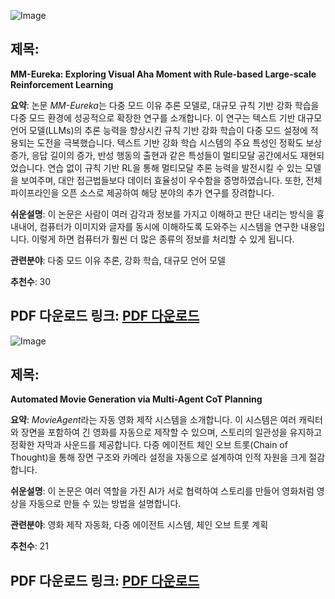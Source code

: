 ![Image](https://cdn-thumbnails.huggingface.co/social-thumbnails/papers/2503.07365.png)
## 제목:
**MM-Eureka: Exploring Visual Aha Moment with Rule-based Large-scale Reinforcement Learning**

**요약**:
논문 *MM-Eureka*는 다중 모드 이유 추론 모델로, 대규모 규칙 기반 강화 학습을 다중 모드 환경에 성공적으로 확장한 연구를 소개합니다. 이 연구는 텍스트 기반 대규모 언어 모델(LLMs)의 추론 능력을 향상시킨 규칙 기반 강화 학습이 다중 모드 설정에 적용되는 도전을 극복했습니다. 텍스트 기반 강화 학습 시스템의 주요 특성인 정확도 보상 증가, 응답 길이의 증가, 반성 행동의 출현과 같은 특성들이 멀티모달 공간에서도 재현되었습니다. 연습 없이 규칙 기반 RL을 통해 멀티모달 추론 능력을 발전시킬 수 있는 모델을 보여주며, 대안 접근법들보다 데이터 효율성이 우수함을 증명하였습니다. 또한, 전체 파이프라인을 오픈 소스로 제공하여 해당 분야의 추가 연구를 장려합니다.

**쉬운설명**:
이 논문은 사람이 여러 감각과 정보를 가지고 이해하고 판단 내리는 방식을 흉내내어, 컴퓨터가 이미지와 글자를 동시에 이해하도록 도와주는 시스템을 연구한 내용입니다. 이렇게 하면 컴퓨터가 훨씬 더 많은 종류의 정보를 처리할 수 있게 됩니다.

**관련분야**:
다중 모드 이유 추론, 강화 학습, 대규모 언어 모델

**추천수**:
30

**PDF 다운로드 링크**: [PDF 다운로드](https://arxiv.org/pdf/2503.07365)
---

![Image](https://cdn-thumbnails.huggingface.co/social-thumbnails/papers/2503.07314.png)
## 제목:
**Automated Movie Generation via Multi-Agent CoT Planning**

**요약**:
*MovieAgent*라는 자동 영화 제작 시스템을 소개합니다. 이 시스템은 여러 캐릭터와 장면을 포함하여 긴 영화를 자동으로 제작할 수 있으며, 스토리의 일관성을 유지하고 정확한 자막과 사운드를 제공합니다. 다중 에이전트 체인 오브 트롯(Chain of Thought)을 통해 장면 구조와 카메라 설정을 자동으로 설계하여 인적 자원을 크게 절감합니다.

**쉬운설명**:
이 논문은 여러 역할을 가진 AI가 서로 협력하여 스토리를 만들어 영화처럼 영상을 자동으로 만들 수 있는 방법을 설명합니다.

**관련분야**:
영화 제작 자동화, 다중 에이전트 시스템, 체인 오브 트롯 계획

**추천수**:
21

**PDF 다운로드 링크**: [PDF 다운로드](https://arxiv.org/pdf/2503.07314)
---